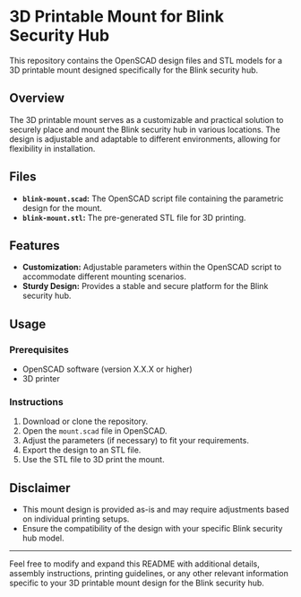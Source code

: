 # 3D Printable Mount for Blink Security Hub

This repository contains the OpenSCAD design files and STL models for a 3D printable mount designed specifically for the Blink security hub.

## Overview

The 3D printable mount serves as a customizable and practical solution to securely place and mount the Blink security hub in various locations. The design is adjustable and adaptable to different environments, allowing for flexibility in installation.

## Files

- **`blink-mount.scad`:** The OpenSCAD script file containing the parametric design for the mount.
- **`blink-mount.stl`:** The pre-generated STL file for 3D printing.

## Features

- **Customization:** Adjustable parameters within the OpenSCAD script to accommodate different mounting scenarios.
- **Sturdy Design:** Provides a stable and secure platform for the Blink security hub.

## Usage

### Prerequisites

- OpenSCAD software (version X.X.X or higher)
- 3D printer

### Instructions

1. Download or clone the repository.
2. Open the `mount.scad` file in OpenSCAD.
3. Adjust the parameters (if necessary) to fit your requirements.
4. Export the design to an STL file.
5. Use the STL file to 3D print the mount.

## Disclaimer

- This mount design is provided as-is and may require adjustments based on individual printing setups.
- Ensure the compatibility of the design with your specific Blink security hub model.

---

Feel free to modify and expand this README with additional details, assembly instructions, printing guidelines, or any other relevant information specific to your 3D printable mount design for the Blink security hub.
